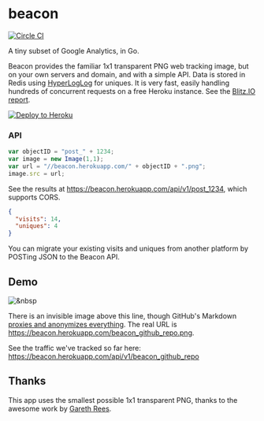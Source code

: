 # beacon
[![Circle CI](https://circleci.com/gh/jelder/beacon.svg?style=svg)](https://circleci.com/gh/jelder/beacon)

A tiny subset of Google Analytics, in Go.

Beacon provides the familiar 1x1 transparent PNG web tracking image, but on your own servers and domain, and with a simple API. Data is stored in Redis using [HyperLogLog](http://en.wikipedia.org/wiki/HyperLogLog) for uniques. It is very fast, easily handling hundreds of concurrent requests on a free Heroku instance. See the [Blitz.IO report](https://www.blitz.io/report/47babe4602b876cba4fc026ff2758a96).

[![Deploy to Heroku](https://www.herokucdn.com/deploy/button.png)](https://heroku.com/deploy)

### API

```javascript
var objectID = "post_" + 1234;
var image = new Image(1,1);
var url = "//beacon.herokuapp.com/" + objectID + ".png";
image.src = url;
```

See the results at https://beacon.herokuapp.com/api/v1/post_1234, which supports CORS.

```json
{
  "visits": 14,
  "uniques": 4
}
```

You can migrate your existing visits and uniques from another platform by POSTing JSON to the Beacon API.

## Demo

![&nbsp](https://beacon.herokuapp.com/beacon_github_repo.png)

There is an invisible image above this line, though GitHub's Markdown [proxies and anonymizes everything](https://help.github.com/articles/why-do-my-images-have-strange-urls/). The real URL is https://beacon.herokuapp.com/beacon_github_repo.png.

See the traffic we've tracked so far here: https://beacon.herokuapp.com/api/v1/beacon_github_repo

## Thanks

This app uses the smallest possible 1x1 transparent PNG, thanks to the awesome work by [Gareth Rees](http://garethrees.org/2007/11/14/pngcrush/).
